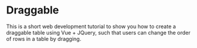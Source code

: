 # Draggable
This is a short web development tutorial to show you how to create a draggable table using Vue + JQuery, such that users can change the order of rows in a table by dragging.

